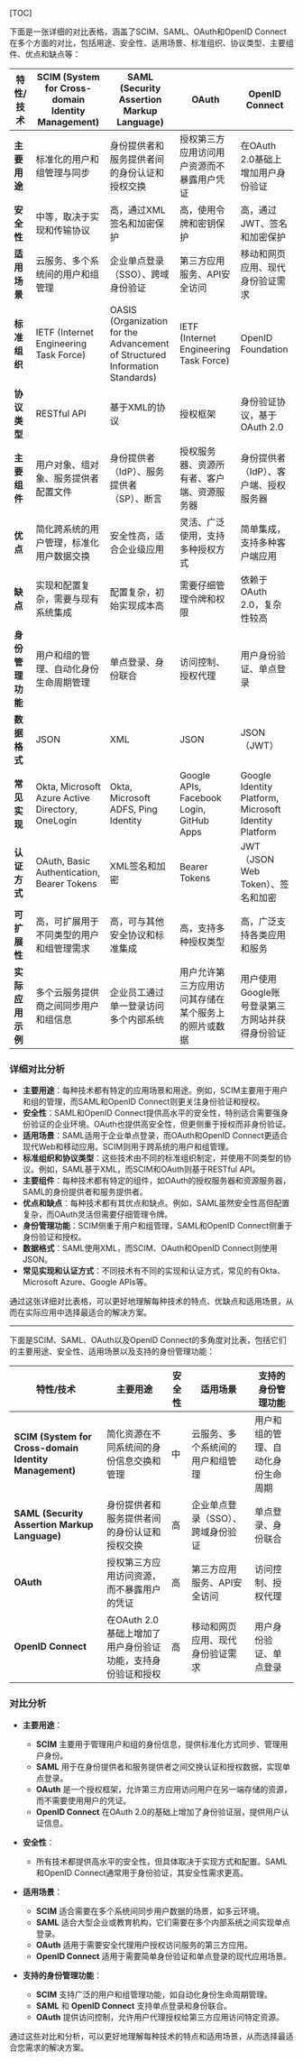 [TOC]





下面是一张详细的对比表格，涵盖了SCIM、SAML、OAuth和OpenID Connect在多个方面的对比，包括用途、安全性、适用场景、标准组织、协议类型、主要组件、优点和缺点等：

| 特性/技术        | SCIM (System for Cross-domain Identity Management) | SAML (Security Assertion Markup Language)                    | OAuth                                                | OpenID Connect                                        |
| ---------------- | -------------------------------------------------- | ------------------------------------------------------------ | ---------------------------------------------------- | ----------------------------------------------------- |
| **主要用途**     | 标准化的用户和组管理与同步                         | 身份提供者和服务提供者间的身份认证和授权交换                 | 授权第三方应用访问用户资源而不暴露用户凭证           | 在OAuth 2.0基础上增加用户身份验证                     |
| **安全性**       | 中等，取决于实现和传输协议                         | 高，通过XML签名和加密保护                                    | 高，使用令牌和密钥保护                               | 高，通过JWT、签名和加密保护                           |
| **适用场景**     | 云服务、多个系统间的用户和组管理                   | 企业单点登录（SSO）、跨域身份验证                            | 第三方应用服务、API安全访问                          | 移动和网页应用、现代身份验证需求                      |
| **标准组织**     | IETF (Internet Engineering Task Force)             | OASIS (Organization for the Advancement of Structured Information Standards) | IETF (Internet Engineering Task Force)               | OpenID Foundation                                     |
| **协议类型**     | RESTful API                                        | 基于XML的协议                                                | 授权框架                                             | 身份验证协议，基于OAuth 2.0                           |
| **主要组件**     | 用户对象、组对象、服务提供者配置文件               | 身份提供者（IdP）、服务提供者（SP）、断言                    | 授权服务器、资源所有者、客户端、资源服务器           | 身份提供者（IdP）、客户端、授权服务器                 |
| **优点**         | 简化跨系统的用户管理，标准化用户数据交换           | 安全性高，适合企业级应用                                     | 灵活、广泛使用，支持多种授权方式                     | 简单集成，支持多种客户端应用                          |
| **缺点**         | 实现和配置复杂，需要与现有系统集成                 | 配置复杂，初始实现成本高                                     | 需要仔细管理令牌和权限                               | 依赖于OAuth 2.0，复杂性较高                           |
| **身份管理功能** | 用户和组的管理、自动化身份生命周期管理             | 单点登录、身份联合                                           | 访问控制、授权代理                                   | 用户身份验证、单点登录                                |
| **数据格式**     | JSON                                               | XML                                                          | JSON                                                 | JSON（JWT）                                           |
| **常见实现**     | Okta, Microsoft Azure Active Directory, OneLogin   | Okta, Microsoft ADFS, Ping Identity                          | Google APIs, Facebook Login, GitHub Apps             | Google Identity Platform, Microsoft Identity Platform |
| **认证方式**     | OAuth, Basic Authentication, Bearer Tokens         | XML签名和加密                                                | Bearer Tokens                                        | JWT（JSON Web Token）、签名和加密                     |
| **可扩展性**     | 高，可扩展用于不同类型的用户和组管理需求           | 高，可与其他安全协议和标准集成                               | 高，支持多种授权类型                                 | 高，广泛支持各类应用和服务                            |
| **实际应用示例** | 多个云服务提供商之间同步用户和组信息               | 企业员工通过单一登录访问多个内部系统                         | 用户允许第三方应用访问其存储在某个服务上的照片或数据 | 用户使用Google账号登录第三方网站并获得身份验证        |

### 详细对比分析

- **主要用途**：每种技术都有特定的应用场景和用途。例如，SCIM主要用于用户和组的管理，而SAML和OpenID Connect则更关注身份验证和授权。
- **安全性**：SAML和OpenID Connect提供高水平的安全性，特别适合需要强身份验证的企业环境。OAuth也提供高安全性，但更侧重于授权而非身份验证。
- **适用场景**：SAML适用于企业单点登录，而OAuth和OpenID Connect更适合现代Web和移动应用。SCIM则用于跨系统的用户和组管理。
- **标准组织和协议类型**：这些技术由不同的标准组织制定，并使用不同类型的协议。例如，SAML基于XML，而SCIM和OAuth则基于RESTful API。
- **主要组件**：每种技术都有特定的组件，如OAuth的授权服务器和资源服务器，SAML的身份提供者和服务提供者。
- **优点和缺点**：每种技术都有其优点和缺点。例如，SAML虽然安全性高但配置复杂，而OAuth灵活但需要仔细管理令牌。
- **身份管理功能**：SCIM侧重于用户和组管理，SAML和OpenID Connect侧重于身份验证和授权。
- **数据格式**：SAML使用XML，而SCIM、OAuth和OpenID Connect则使用JSON。
- **常见实现和认证方式**：不同技术有不同的实现和认证方式，常见的有Okta、Microsoft Azure、Google APIs等。

通过这张详细对比表格，可以更好地理解每种技术的特点、优缺点和适用场景，从而在实际应用中选择最适合的解决方案。



---





下面是SCIM、SAML、OAuth以及OpenID Connect的多角度对比表，包括它们的主要用途、安全性、适用场景以及支持的身份管理功能：

| 特性/技术                                              | 主要用途                                                    | 安全性 | 适用场景                          | 支持的身份管理功能                 |
| ------------------------------------------------------ | ----------------------------------------------------------- | ------ | --------------------------------- | ---------------------------------- |
| **SCIM (System for Cross-domain Identity Management)** | 简化资源在不同系统间的身份信息交换和管理                    | 中     | 云服务、多个系统间的用户和组管理  | 用户和组的管理、自动化身份生命周期 |
| **SAML (Security Assertion Markup Language)**          | 身份提供者和服务提供者间的身份认证和授权交换                | 高     | 企业单点登录（SSO）、跨域身份验证 | 单点登录、身份联合                 |
| **OAuth**                                              | 授权第三方应用访问资源，而不暴露用户的凭证                  | 高     | 第三方应用服务、API安全访问       | 访问控制、授权代理                 |
| **OpenID Connect**                                     | 在OAuth 2.0基础上增加了用户身份验证功能，支持身份验证和授权 | 高     | 移动和网页应用、现代身份验证需求  | 用户身份验证、单点登录             |

### 对比分析

- **主要用途**：
  - **SCIM** 主要用于管理用户和组的身份信息，提供标准化方式同步、管理用户身份。
  - **SAML** 用于在身份提供者和服务提供者之间交换认证和授权数据，实现单点登录。
  - **OAuth** 是一个授权框架，允许第三方应用访问用户在另一端存储的资源，而不需要使用用户的凭证。
  - **OpenID Connect** 在OAuth 2.0的基础上增加了身份验证层，提供用户认证信息。

- **安全性**：
  - 所有技术都提供高水平的安全性，但具体取决于实现方式和配置。SAML和OpenID Connect通常用于身份验证，其安全性需求更高。

- **适用场景**：
  - **SCIM** 适合需要在多个系统间同步用户数据的场景，如多云环境。
  - **SAML** 适合大型企业或教育机构，它们需要在多个内部系统之间实现单点登录。
  - **OAuth** 适用于需要安全代理用户授权访问服务的第三方应用。
  - **OpenID Connect** 适用于需要简单身份验证和单点登录的现代应用场景。

- **支持的身份管理功能**：
  - **SCIM** 支持广泛的用户和组管理功能，如自动化身份生命周期管理。
  - **SAML** 和 **OpenID Connect** 支持单点登录和身份联合。
  - **OAuth** 提供访问控制，允许用户代理授权给第三方应用访问特定资源。

通过这些对比和分析，可以更好地理解每种技术的特点和适用场景，从而选择最适合您需求的解决方案。